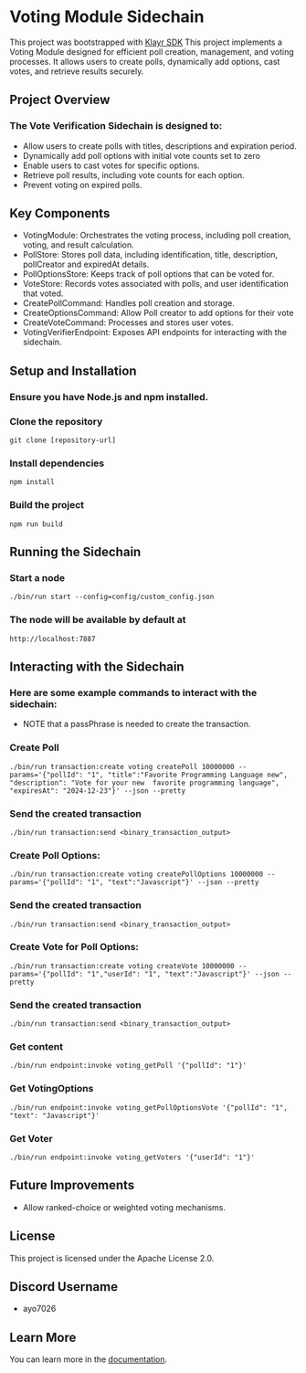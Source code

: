 # Voting Module Sidechain

This project was bootstrapped with [Klayr SDK](https://github.com/Klayrhq/klayr-sdk)
This project implements a Voting Module designed for efficient poll creation, management, and voting processes. It allows users to create polls, dynamically add options, cast votes, and retrieve results securely.

## Project Overview

### The Vote Verification Sidechain is designed to:

- Allow users to create polls with titles, descriptions and expiration period.
- Dynamically add poll options with initial vote counts set to zero
- Enable users to cast votes for specific options.
- Retrieve poll results, including vote counts for each option.
- Prevent voting on expired polls.

## Key Components

- VotingModule: Orchestrates the voting process, including poll creation, voting, and result calculation.
- PollStore: Stores poll data, including identification, title, description, pollCreator and expiredAt details.
- PollOptionsStore: Keeps track of poll options that can be voted for.
- VoteStore: Records votes associated with polls, and user identification that voted.
- CreatePollCommand: Handles poll creation and storage.
- CreateOptionsCommand: Allow Poll creator to add options for their vote
- CreateVoteCommand: Processes and stores user votes.
- VotingVerifierEndpoint: Exposes API endpoints for interacting with the sidechain.

## Setup and Installation

### Ensure you have Node.js and npm installed.

### Clone the repository

```
git clone [repository-url]
```

### Install dependencies

```
npm install
```

### Build the project

```
npm run build
```

## Running the Sidechain

### Start a node

```
./bin/run start --config=config/custom_config.json
```

### The node will be available by default at

```
http://localhost:7887
```

## Interacting with the Sidechain

### Here are some example commands to interact with the sidechain:

- NOTE that a passPhrase is needed to create the transaction.

### Create Poll

```
./bin/run transaction:create voting createPoll 10000000 --params='{"pollId": "1", "title":"Favorite Programming Language new",  "description": "Vote for your new  favorite programming language", "expiresAt": "2024-12-23"}' --json --pretty
```

### Send the created transaction

```
./bin/run transaction:send <binary_transaction_output>
```

### Create Poll Options:

```
./bin/run transaction:create voting createPollOptions 10000000 --params='{"pollId": "1", "text":"Javascript"}' --json --pretty
```

### Send the created transaction

```
./bin/run transaction:send <binary_transaction_output>
```

### Create Vote for Poll Options:

```
./bin/run transaction:create voting createVote 10000000 --params='{"pollId": "1","userId": "1", "text":"Javascript"}' --json --pretty

```

### Send the created transaction

```
./bin/run transaction:send <binary_transaction_output>
```

### Get content

```
./bin/run endpoint:invoke voting_getPoll '{"pollId": "1"}'
```

### Get VotingOptions

```
./bin/run endpoint:invoke voting_getPollOptionsVote '{"pollId": "1", "text": "Javascript"}'
```

### Get Voter

```
./bin/run endpoint:invoke voting_getVoters '{"userId": "1"}'
```

## Future Improvements

- Allow ranked-choice or weighted voting mechanisms.

## License

This project is licensed under the Apache License 2.0.

## Discord Username

- ayo7026

## Learn More

You can learn more in the [documentation](https://klayr.xyz/documentation/klayr-sdk/).
